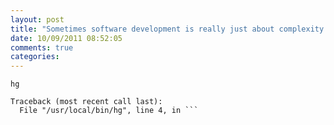 ```yaml
---
layout: post
title: "Sometimes software development is really just about complexity management"
date: 10/09/2011 08:52:05
comments: true
categories: 
---
```

```hg```
```
Traceback (most recent call last):
  File "/usr/local/bin/hg", line 4, in ```
